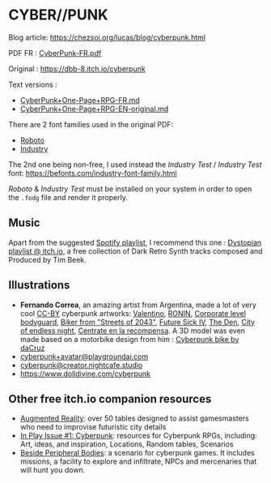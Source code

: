 # CYBER//PUNK
Blog article: https://chezsoi.org/lucas/blog/cyberpunk.html

PDF FR : [CyberPunk-FR.pdf](CyberPunk-FR.pdf)

Original : https://dbb-8.itch.io/cyberpunk

Text versions :
* [CyberPunk+One-Page+RPG-FR.md](CyberPunk+One-Page+RPG-FR.md)
* [CyberPunk+One-Page+RPG-EN-original.md](CyberPunk+One-Page+RPG-EN-original.md)

There are 2 font families used in the original PDF:
* [Roboto](https://fonts.google.com/specimen/Roboto)
* [Industry](https://fortfoundry.com/fonts/industry)

The 2nd one being non-free, I used instead the _Industry Test_ / _Industry Test_ font:
<https://befonts.com/industry-font-family.html>

_Roboto_ & _Industry Test_ must be installed on your system in order to open the `.fodg` file and render it properly.

## Music

Apart from the suggested [Spotify playlist](https://open.spotify.com/playlist/6NmO67xVB5m1E7mptNp1eO),
I recommend this one : [Dystopian playlist @ itch.io](https://timbeek.itch.io/dystopian),
a free collection of Dark Retro Synth tracks composed and Produced by Tim Beek.

## Illustrations

* **Fernando Correa**, an amazing artist from Argentina, made a lot of very cool [CC-BY](https://creativecommons.org/licenses/by/4.0/) cyberpunk artworks: [Valentino](https://www.artstation.com/artwork/G8PDbN), [RONIN](https://www.deviantart.com/fernand0fc/art/RONIN-812890318), [Corporate level bodyguard](https://www.deviantart.com/fernand0fc/art/Corporate-level-bodyguard-803579124), [Biker from "Streets of 2043"](https://www.deviantart.com/fernand0fc/art/Biker-from-Streets-of-2043-722567116), [Future Sick IV](https://www.artstation.com/artwork/WK5YKQ), [The Den](https://www.artstation.com/artwork/qQ4wez), [City of endless night](https://www.artstation.com/artwork/5XNlWJ), [Centrate en la recompensa](https://www.deviantart.com/fernand0fc/art/Centrate-en-la-recompensa-818245957). A 3D model was even made based on a motorbike design from him : [Cyberpunk bike by daCruz](https://sketchfab.com/3d-models/cyberpunk-bike-efcf679a115c487face1adc2ce7e8b8c)
* [cyberpunk+avatar@playgroundai.com](https://playgroundai.com/search?q=cyberpunk+avatar)
* [cyberpunk@creator.nightcafe.studio](https://creator.nightcafe.studio/tag/cyberpunk)
* <https://www.dolldivine.com/cyberpunk>

## Other free itch.io companion resources

* [Augmented Reality](https://p-d-gallagher.itch.io/augmented-reality): over 50 tables designed to assist gamesmasters who need to improvise futuristic city details
* [In Play Issue #1: Cyberpunk](https://inplay.itch.io/1): resources for Cyberpunk RPGs, including: Art, ideas, and inspiration, Locations, Random tables, Scenarios
* [Beside Peripheral Bodies](https://emmv.itch.io/bpb): a scenario for cyberpunk games. It includes missions, a facility to explore and infiltrate, NPCs and mercenaries that will hunt you down.
